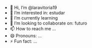 - 👋 Hi, I’m @laravitoria19
- 👀 I’m interested in: estudar
- 🌱 I’m currently learning 
- 💞️ I’m looking to collaborate on: futuro
- 📫 How to reach me ...
- 😄 Pronouns: ...
- ⚡ Fun fact: ...

<!---
laravitoria19/laravitoria19 is a ✨ special ✨ repository because its `README.md` (this file) appears on your GitHub profile.
You can click the Preview link to take a look at your changes.
--->

